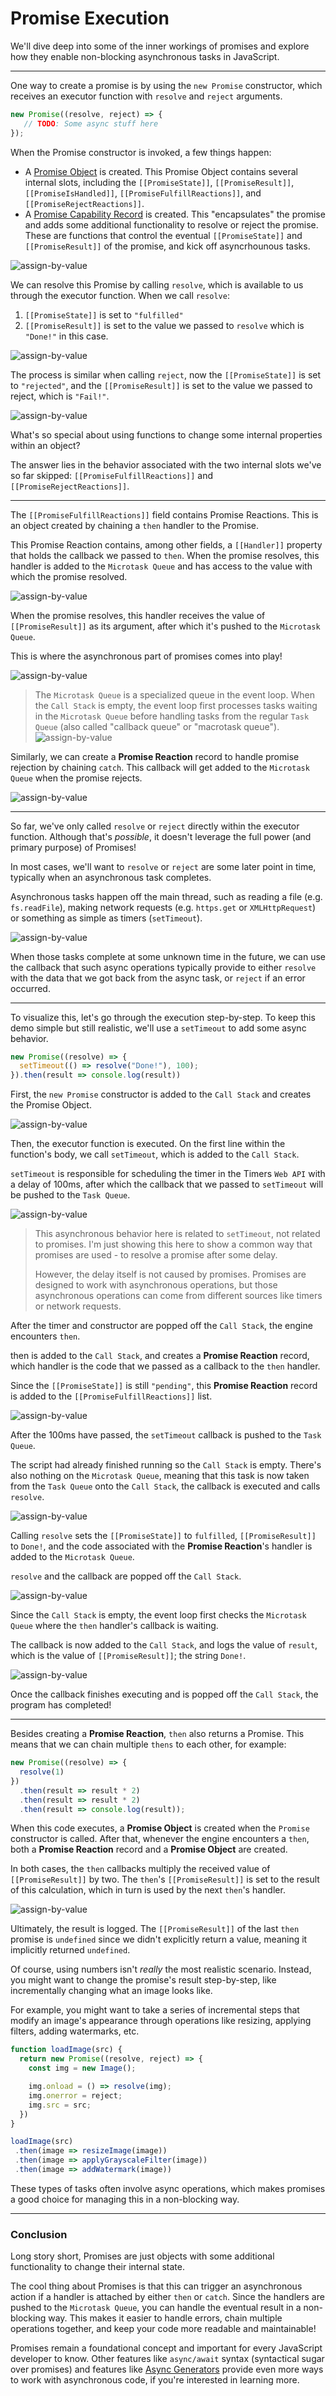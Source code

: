 # Promise Execution

We'll dive deep into some of the inner workings of promises and explore how they enable non-blocking asynchronous tasks in JavaScript.

---

One way to create a promise is by using the `new Promise` constructor, which receives an executor function with `resolve` and `reject` arguments.

```javascript
new Promise((resolve, reject) => {
   // TODO: Some async stuff here
});
```

When the Promise constructor is invoked, a few things happen:

- A [Promise Object](https://tc39.es/ecma262/#sec-properties-of-promise-instances) is created.
  This Promise Object contains several internal slots, including the `[[PromiseState]]`, `[[PromiseResult]]`, `[[PromiseIsHandled]]`, `[[PromiseFulfillReactions]]`, and `[[PromiseRejectReactions]]`. 
- A [Promise Capability Record](https://tc39.es/ecma262/#sec-promisecapability-records) is created.
  This "encapsulates" the promise and adds some additional functionality to resolve or reject the promise. These are functions that control the eventual `[[PromiseState]]` and `[[PromiseResult]]` of the promise, and kick off asyncrhounous tasks.

![assign-by-value](../assets/javascript-002/promise-constructor.gif)

We can resolve this Promise by calling `resolve`, which is available to us through the executor function. When we call `resolve`:

1. `[[PromiseState]]` is set to `"fulfilled"`
2. `[[PromiseResult]]` is set to the value we passed to `resolve` which is `"Done!"` in this case.

![assign-by-value](../assets/javascript-002/promise-fulfilled.gif)

The process is similar when calling `reject`, now the  `[[PromiseState]]` is set to `"rejected"`, and the `[[PromiseResult]]` is set to the value we passed to reject, which is `"Fail!"`.

![assign-by-value](../assets/javascript-002/promise-rejected.gif)

What's so special about using functions to change some internal properties within an object?

The answer lies in the behavior associated with the two internal slots we've so far skipped: `[[PromiseFulfillReactions]]` and `[[PromiseRejectReactions]]`.

---

The `[[PromiseFulfillReactions]]` field contains Promise Reactions. This is an object created by chaining a `then` handler to the Promise.  

This Promise Reaction contains, among other fields, a `[[Handler]]` property that holds the callback we passed to `then`. When the promise resolves, this handler is added to the `Microtask Queue` and has access to the value with which the promise resolved. 

![assign-by-value](../assets/javascript-002/promise-handler.gif)

When the promise resolves, this handler receives the value of `[[PromiseResult]]` as its argument, after which it's pushed to the `Microtask Queue`. 

This is where the asynchronous part of promises comes into play! 

![assign-by-value](../assets/javascript-002/promise-result.gif)

> The `Microtask Queue` is a specialized queue in the event loop.  When the `Call Stack` is empty, the event loop first processes tasks waiting in the `Microtask Queue` before handling tasks from the regular `Task Queue` (also called "callback queue" or "macrotask queue").
> ![assign-by-value](../assets/javascript-002/event-loop.gif)

Similarly, we can create a **Promise Reaction** record to handle promise rejection by chaining `catch`. This callback will get added to the `Microtask Queue` when the promise rejects.

![assign-by-value](../assets/javascript-002/promise-reaction.gif)

---

So far, we've only called `resolve` or `reject` directly within the executor function. Although that's _possible_, it doesn't leverage the full power (and primary purpose) of Promises!

In most cases, we'll want to `resolve` or `reject` are some later point in time,  typically when an asynchronous task completes.

Asynchronous tasks happen off the main thread, such as reading a file (e.g. `fs.readFile`), making network requests (e.g. `https.get` or `XMLHttpRequest`) or something as simple as timers (`setTimeout`).

![assign-by-value](../assets/javascript-002/promise-examples.avif)

When those tasks complete at some unknown time in the future, we can use the callback that such async operations typically provide to either `resolve` with the data that we got back from the async task, or `reject` if an error occurred.

---

To visualize this, let's go through the execution step-by-step. To keep this demo simple but still realistic, we'll use a `setTimeout` to add some async behavior.

```javascript
new Promise((resolve) => {
  setTimeout(() => resolve("Done!"), 100);
}).then(result => console.log(result))
```

First, the `new Promise` constructor is added to the `Call Stack` and creates the Promise Object.

![assign-by-value](../assets/javascript-002/promise-call-stack.gif)

Then, the executor function is executed. On the first line within the function's body, we call `setTimeout`, which is added to the `Call Stack`.

`setTimeout` is responsible for scheduling the timer in the Timers `Web API` with a delay of 100ms, after which the callback that we passed to `setTimeout` will be pushed to the `Task Queue`.

![assign-by-value](../assets/javascript-002/promise-call-stack-2.gif)

> This asynchronous behavior here is related to `setTimeout`, not related to promises. I'm just showing this here to show a common way that promises are used - to resolve a promise after some delay.
>
> However, the delay itself is not caused by promises. Promises are designed to work with asynchronous operations, but those asynchronous operations can come from different sources like timers or network requests.

After the timer and constructor are popped off the `Call Stack`, the engine encounters `then`.

then is added to the `Call Stack`, and creates a **Promise Reaction** record,  which handler is the code that we passed as a callback to the `then` handler.

Since the `[[PromiseState]]` is still `"pending"`, this **Promise Reaction** record is added to the `[[PromiseFulfillReactions]]` list.

![assign-by-value](../assets/javascript-002/promise-fulfilled-reactions.gif)

After the 100ms have passed, the `setTimeout` callback is pushed to the `Task Queue`.

The script had already finished running so the `Call Stack` is empty. There's also nothing on the `Microtask Queue`, meaning that this task is now taken from the `Task Queue` onto the `Call Stack`, the callback is executed and calls `resolve`.

![assign-by-value](../assets/javascript-002/promise-resolve.gif)

Calling `resolve` sets the `[[PromiseState]]` to `fulfilled`, `[[PromiseResult]]` to `Done!`, and the code associated with the **Promise Reaction**'s handler is added to the `Microtask Queue`.

`resolve` and the callback are popped off the `Call Stack`.

![assign-by-value](../assets/javascript-002/promise-popped.gif)

Since the `Call Stack` is empty, the event loop first checks the `Microtask Queue` where the `then` handler's callback is waiting.

The callback is now added to the `Call Stack`, and logs the value of `result`, which is the value of `[[PromiseResult]]`; the string `Done!`.

![assign-by-value](../assets/javascript-002/promise-result-done.gif)

Once the callback finishes executing and is popped off the `Call Stack`, the program has completed!

---

Besides creating a **Promise Reaction**, `then` also returns a Promise. This means that we can chain multiple `thens` to each other, for example:

```javascript
new Promise((resolve) => {
  resolve(1)
})
  .then(result => result * 2)
  .then(result => result * 2)
  .then(result => console.log(result));
```

When this code executes, a **Promise Object** is created when the `Promise` constructor is called. After that, whenever the engine encounters a `then`, both a **Promise Reaction** record and a **Promise Object** are created.

In both cases, the `then` callbacks multiply the received value of `[[PromiseResult]]` by two. The `then`'s `[[PromiseResult]]` is set to the result of this calculation, which in turn is used by the next `then`'s handler.

![assign-by-value](../assets/javascript-002/promise-then-chain.gif)

Ultimately, the result is logged. The `[[PromiseResult]]` of the last `then` promise is `undefined` since we didn't explicitly return a value, meaning it implicitly returned `undefined`.

Of course, using numbers isn't _really_ the most realistic scenario. Instead, you might want to change the promise's result step-by-step, like incrementally changing what an image looks like.

For example, you might want to take a series of incremental steps that modify an image's appearance through operations like resizing, applying filters, adding watermarks, etc.

```javascript
function loadImage(src) {
  return new Promise((resolve, reject) => {
    const img = new Image();

    img.onload = () => resolve(img);
    img.onerror = reject;
    img.src = src;
  })
}

loadImage(src)
 .then(image => resizeImage(image))
 .then(image => applyGrayscaleFilter(image))
 .then(image => addWatermark(image))
```

These types of tasks often involve async operations, which makes promises a good choice for managing this in a non-blocking way.

---

### Conclusion

Long story short, Promises are just objects with some additional functionality to change their internal state.

The cool thing about Promises is that this can trigger an asynchronous action if a handler is attached by either `then` or `catch`. Since the handlers are pushed to the `Microtask Queue`, you can handle the eventual result in a non-blocking way. This makes it easier to handle errors, chain multiple operations together, and keep your code more readable and maintainable!

Promises remain a foundational concept and important for every JavaScript developer to know. Other features like `async/await` syntax (syntactical sugar over promises) and features like [Async Generators](https://developer.mozilla.org/en-US/docs/Web/JavaScript/Reference/Global_Objects/AsyncGenerator) provide even more ways to work with asynchronous code, if you're interested in learning more.
